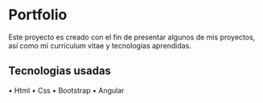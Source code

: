 # Portfolio
Este proyecto es creado con el fin de presentar algunos de mis proyectos, así como mi curriculum vitae y tecnologías aprendidas.

## Tecnologias usadas
• Html
• Css
• Bootstrap
• Angular
